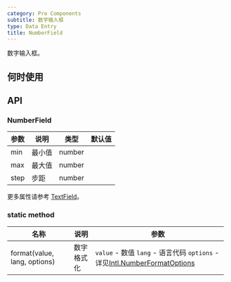 ```yaml
---
category: Pro Components
subtitle: 数字输入框
type: Data Entry
title: NumberField
---
```


数字输入框。

## 何时使用



## API

### NumberField

| 参数      | 说明                                     | 类型        |默认值 |
|-----------|------------------------------------------|------------|--------|
| min | 最小值 | number  |  |
| max | 最大值 | number |   |
| step | 步距 | number |  |

更多属性请参考 [TextField](/components-pro/text-field/#TextField)。

### static method

| 名称 | 说明 | 参数 |
| --- | --- | ------------------------------------------- |
| format(value, lang, options) | 数字格式化 | `value` - 数值 `lang` - 语言代码 `options` - 详见[Intl.NumberFormatOptions](https://developer.mozilla.org/zh-CN/docs/Web/JavaScript/Reference/Global_Objects/NumberFormat)  |

<style>
.code-box .c7n-pro-row {
  margin-bottom: .24rem;
}
</style>
